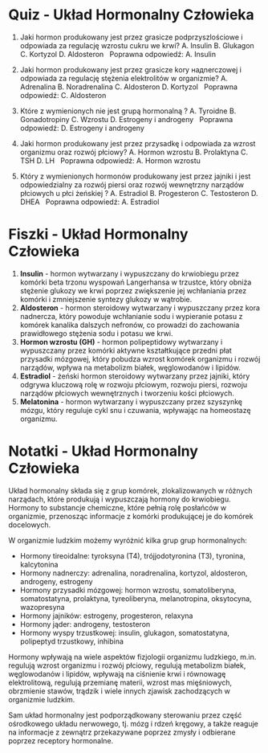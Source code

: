  # Quiz - Układ Hormonalny Człowieka

1. Jaki hormon produkowany jest przez grasicze podprzyszlościowe i odpowiada za regulację wzrostu cukru we krwi?
   A. Insulin
   B. Glukagon
   C. Kortyzol
   D. Aldosteron
   &nbsp;
   Poprawna odpowiedź: A. Insulin

2. Jaki hormon produkowany jest przez grasicze kory надnerczowej i odpowiada za regulację stężenia elektrolitów w organizmie?
   A. Adrenalina
   B. Noradrenalina
   C. Aldosteron
   D. Kortyzol
   &nbsp;
   Poprawna odpowiedź: C. Aldosteron

3. Które z wymienionych nie jest grupą hormonalną ?
   A. Tyroidne
   B. Gonadotropiny
   C. Wzrostu
   D. Estrogeny i androgeny
   &nbsp;
   Poprawna odpowiedź: D. Estrogeny i androgeny

4. Jaki hormon produkowany jest przez przysadkę i odpowiada za wzrost organizmu oraz rozwój płciowy?
   A. Hormon wzrostu
   B. Prolaktyna
   C. TSH
   D. LH
   &nbsp;
   Poprawna odpowiedź: A. Hormon wzrostu

5. Który z wymienionych hormonów produkowany jest przez jajniki i jest odpowiedzialny za rozwój piersi oraz rozwój wewnętrzny narządów płciowych u płci żeńskiej ?
   A. Estradiol
   B. Progesteron
   C. Testosteron
   D. DHEA
   &nbsp;
   Poprawna odpowiedź: A. Estradiol

# Fiszki - Układ Hormonalny Człowieka

1. **Insulin** - hormon wytwarzany i wypuszczany do krwiobiegu przez komórki beta trzonu wyspowań Langerhansa w trzustce, który obniża stężenie glukozy we krwi poprzez zwiększenie jej wchłaniania przez komórki i zmniejszenie syntezy glukozy w wątrobie.
2. **Aldosteron** - hormon steroidowy wytwarzany i wypuszczany przez kora nadnercza, który powoduje wchłanianie sodu i wypieranie potasu z komórek kanalika dalszych nefronów, co prowadzi do zachowania prawidłowego stężenia sodu i potasu we krwi.
3. **Hormon wzrostu (GH)** - hormon polipeptidowy wytwarzany i wypuszczany przez komórki aktywne kształtkujące przedni płat przysadki mózgowej, który pobudza wzrost komórek organizmu i rozwój narządów, wpływa na metabolizm białek, węglowodanów i lipidów.
4. **Estradiol** - żeński hormon steroidowy wytwarzany przez jajniki, który odgrywa kluczową rolę w rozwoju płciowym, rozwoju piersi, rozwoju narządów płciowych wewnętrznych i tworzeniu kości płciowych.
5. **Melatonina** - hormon wytwarzany i wypuszczany przez szyszynkę mózgu, który reguluje cykl snu i czuwania, wpływając na homeostazę organizmu.

# Notatki - Układ Hormonalny Człowieka

Układ hormonalny składa się z grup komórek, zlokalizowanych w różnych narządach, które produkują i wypuszczają hormony do krwiobiegu. Hormony to substancje chemiczne, które pełnią rolę posłańców w organizmie, przenosząc informacje z komórki produkującej je do komórek docelowych.

W organizmie ludzkim możemy wyróżnić kilka grup grup hormonalnych:

* Hormony tireoidalne: tyroksyna (T4), trójjodotyronina (T3), tyronina, kalcytonina
* Hormony nadnerczy: adrenalina, noradrenalina, kortyzol, aldosteron, androgeny, estrogeny
* Hormony przysadki mózgowej: hormon wzrostu, somatoliberyna, somatostatyna, prolaktyna, tyreoliberyna, melanotropina, oksytocyna, wazopresyna
* Hormony jajników: estrogeny, progesteron, relaxyna
* Hormony jąder: androgeny, testosteron
* Hormony wyspy trzustkowej: insulin, glukagon, somatostatyna, polipeptyd trzustkowy, inhibina

Hormony wpływają na wiele aspektów fizjologii organizmu ludzkiego, m.in. regulują wzrost organizmu i rozwój płciowy, regulują metabolizm białek, węglowodanów i lipidów, wpływają na ciśnienie krwi i równowagę elektrolitową, regulują przemianę materii, wzrost mas mięśniowych, obrzmienie stawów, trądzik i wiele innych zjawisk zachodzących w organizmie ludzkim.

Sam układ hormonalny jest podporządkowany sterowaniu przez część ośrodkowego układu nerwowego, tj. mózg i rdzeń kręgowy, a także reaguje na informacje z zewnątrz przekazywane poprzez zmysły i odbierane poprzez receptory hormonalne.